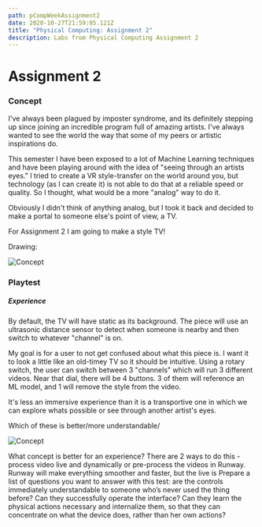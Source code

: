 ```yaml
---
path: pCompWeekAssignment2
date: 2020-10-27T21:59:05.121Z
title: "Physical Computing: Assignment 2"
description: Labs from Physical Computing Assignment 2
---
```

# Assignment 2

### Concept 

I've always been plagued by imposter syndrome, and its definitely stepping up since joining an incredible program full of amazing artists. I've always wanted to see the world the way that some of my peers or artistic inspirations do. 

This semester I have been exposed to a lot of Machine Learning techniques and have been playing around with the idea of "seeing through an artists eyes." I tried to create a VR style-transfer on the world around you, but technology (as I can create it) is not able to do that at a reliable speed or quality. So I thought, what would be a more "analog" way to do it.

Obviously I didn't think of anything analog, but I took it back and decided to make a portal to someone else's point of view, a TV. 

For Assignment 2 I am going to make a style TV!

Drawing:

![Concept](/../assets/pComp/asgn2/brainstorm/Concept.png)

### Playtest

##### Experience
By default, the TV will have static as its background. The piece will use an ultrasonic distance sensor to detect when someone is nearby and then switch to whatever "channel" is on.

My goal is for a user to not get confused about what this piece is. I want it to look a little like an old-timey TV so it should be intuitive. Using a rotary switch, the user can switch between 3 "channels" which will run 3 different videos. Near that dial, there will be 4 buttons. 3 of them will reference an ML model, and 1 will remove the style from the video.

It's less an immersive experience than it is a transportive one in which we can explore whats possible or see through another artist's eyes. 

Which of these is better/more understandable/

![Concept](/../assets/pComp/asgn2/brainstorm/sideBySide.png)

What concept is better for an experience?
There are 2 ways to do this - process video live and dynamically or pre-process the videos in Runway. Runway will make everything smoother and faster, but the live is 
Prepare a list of questions you want to answer with this test: are the controls immediately understandable to someone who’s never used the thing before? Can they successfully operate the interface?  Can they learn the physical actions  necessary and internalize them, so that they can concentrate on what the device does, rather than her own actions?
